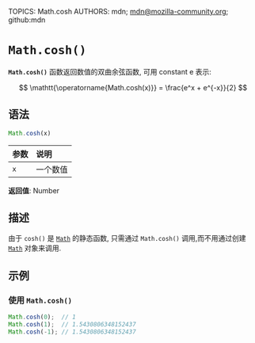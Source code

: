 TOPICS: Math.cosh
AUTHORS: mdn; mdn@mozilla-community.org; github:mdn

# `Math.cosh()`

**`Math.cosh()`** 函数返回数值的双曲余弦函数, 可用 constant e 表示:

$$
\mathtt{\operatorname{Math.cosh(x)}} = \frac{e^x + e^{-x}}{2}
$$

## 语法

```javascript
Math.cosh(x)
```

| 参数 | 说明 |
| :-- | :-- |
| `x` | 一个数值 |

**返回值**: Number

## 描述

由于 `cosh()` 是 [`Math`](/zh-hans/webfrontend/Math) 的静态函数, 只需通过 `Math.cosh()` 调用,而不用通过创建
[`Math`](/zh-hans/webfrontend/Math) 对象来调用.

## 示例

### 使用 `Math.cosh()`

```javascript
Math.cosh(0);  // 1
Math.cosh(1);  // 1.5430806348152437
Math.cosh(-1); // 1.5430806348152437
```
